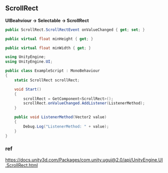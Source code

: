 ## ScrollRect

**UIBeahviour -> Selectable -> ScrollRect**

```cs
public ScrollRect.ScrollRectEvent onValueChanged { get; set; }

public virtual float minHeight { get; }

public virtual float minWidth { get; }

```
```cs
using UnityEngine;
using UnityEngine.UI;

public class ExampleScript : MonoBehaviour
{
    static ScrollRect scrollRect;

    void Start()
    {
        scrollRect = GetComponent<ScrollRect>();
        scrollRect.onValueChanged.AddListener(ListenerMethod);
    }

    public void ListenerMethod(Vector2 value)
    {
        Debug.Log("ListenerMethod: " + value);
    }
}
```

### ref
https://docs.unity3d.com/Packages/com.unity.ugui@2.0/api/UnityEngine.UI.ScrollRect.html
